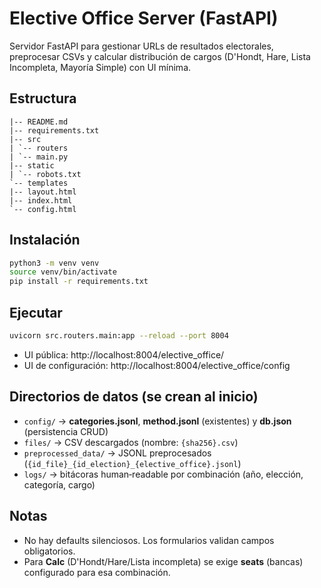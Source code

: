 # Elective Office Server (FastAPI)

Servidor FastAPI para gestionar URLs de resultados electorales, preprocesar CSVs y calcular distribución de cargos (D'Hondt, Hare, Lista Incompleta, Mayoría Simple) con UI mínima.

## Estructura

```
|-- README.md
|-- requirements.txt
|-- src
| `-- routers
| `-- main.py
|-- static
| `-- robots.txt
`-- templates
|-- layout.html
|-- index.html
`-- config.html
```

## Instalación

```bash
python3 -m venv venv
source venv/bin/activate
pip install -r requirements.txt
```

## Ejecutar

```bash
uvicorn src.routers.main:app --reload --port 8004
```

- UI pública: http://localhost:8004/elective_office/
- UI de configuración: http://localhost:8004/elective_office/config

## Directorios de datos (se crean al inicio)

- `config/` → **categories.jsonl**, **method.jsonl** (existentes) y **db.json** (persistencia CRUD)
- `files/` → CSV descargados (nombre: `{sha256}.csv`)
- `preprocessed_data/` → JSONL preprocesados (`{id_file}_{id_election}_{elective_office}.jsonl`)
- `logs/` → bitácoras human‑readable por combinación (año, elección, categoría, cargo)

## Notas

- No hay defaults silenciosos. Los formularios validan campos obligatorios.
- Para **Calc** (D'Hondt/Hare/Lista incompleta) se exige **seats** (bancas) configurado para esa combinación.
